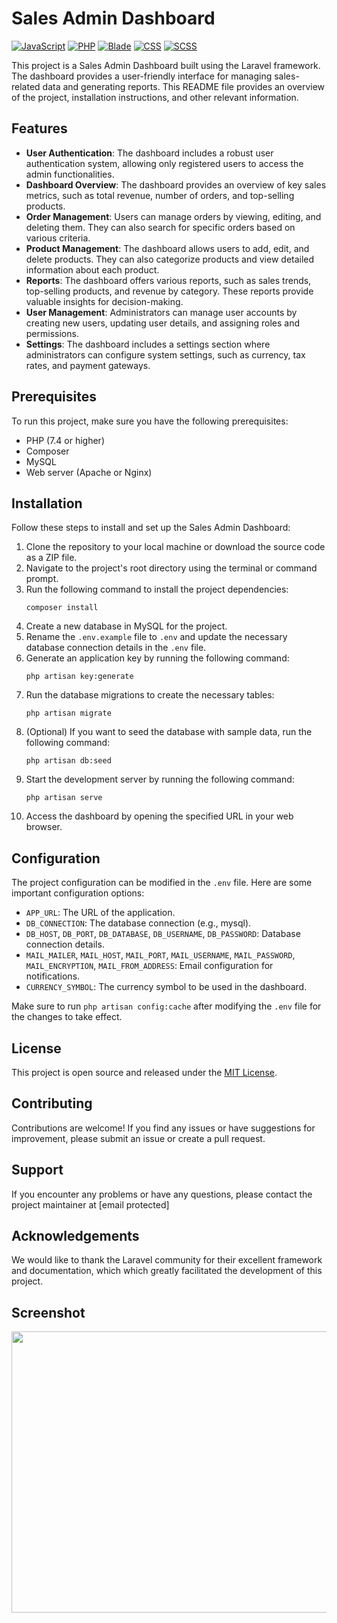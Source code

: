 # Sales Admin Dashboard
[![JavaScript](https://img.shields.io/badge/javascript-%2320232a.svg?style=for-the-badge&logo=javascript&logoColor=%23F7DF1E)](https://developer.mozilla.org/en-US/docs/Web/JavaScript)
[![PHP](https://img.shields.io/badge/php-%2320232a.svg?style=for-the-badge&logo=php&logoColor=%23777BB4)](https://www.php.net/)
[![Blade](https://img.shields.io/badge/blade-%2320232a.svg?style=for-the-badge&logo=laravel&logoColor=%23FF2D20)](https://laravel.com/docs/blade)
[![CSS](https://img.shields.io/badge/css-%2320232a.svg?style=for-the-badge&logo=css3&logoColor=%231572B6)](https://developer.mozilla.org/en-US/docs/Web/CSS)
[![SCSS](https://img.shields.io/badge/scss-%2320232a.svg?style=for-the-badge&logo=sass&logoColor=%23CC6699)](https://sass-lang.com/)

This project is a Sales Admin Dashboard built using the Laravel framework. The dashboard provides a user-friendly interface for managing sales-related data and generating reports. This README file provides an overview of the project, installation instructions, and other relevant information.

## Features

- **User Authentication**: The dashboard includes a robust user authentication system, allowing only registered users to access the admin functionalities.
- **Dashboard Overview**: The dashboard provides an overview of key sales metrics, such as total revenue, number of orders, and top-selling products.
- **Order Management**: Users can manage orders by viewing, editing, and deleting them. They can also search for specific orders based on various criteria.
- **Product Management**: The dashboard allows users to add, edit, and delete products. They can also categorize products and view detailed information about each product.
- **Reports**: The dashboard offers various reports, such as sales trends, top-selling products, and revenue by category. These reports provide valuable insights for decision-making.
- **User Management**: Administrators can manage user accounts by creating new users, updating user details, and assigning roles and permissions.
- **Settings**: The dashboard includes a settings section where administrators can configure system settings, such as currency, tax rates, and payment gateways.

## Prerequisites

To run this project, make sure you have the following prerequisites:

- PHP (7.4 or higher)
- Composer
- MySQL
- Web server (Apache or Nginx)

## Installation

Follow these steps to install and set up the Sales Admin Dashboard:

1. Clone the repository to your local machine or download the source code as a ZIP file.
2. Navigate to the project's root directory using the terminal or command prompt.
3. Run the following command to install the project dependencies:
   ```
   composer install
   ```
4. Create a new database in MySQL for the project.
5. Rename the `.env.example` file to `.env` and update the necessary database connection details in the `.env` file.
6. Generate an application key by running the following command:
   ```
   php artisan key:generate
   ```
7. Run the database migrations to create the necessary tables:
   ```
   php artisan migrate
   ```
8. (Optional) If you want to seed the database with sample data, run the following command:
   ```
   php artisan db:seed
   ```
9. Start the development server by running the following command:
   ```
   php artisan serve
   ```
10. Access the dashboard by opening the specified URL in your web browser.

## Configuration

The project configuration can be modified in the `.env` file. Here are some important configuration options:

- `APP_URL`: The URL of the application.
- `DB_CONNECTION`: The database connection (e.g., mysql).
- `DB_HOST`, `DB_PORT`, `DB_DATABASE`, `DB_USERNAME`, `DB_PASSWORD`: Database connection details.
- `MAIL_MAILER`, `MAIL_HOST`, `MAIL_PORT`, `MAIL_USERNAME`, `MAIL_PASSWORD`, `MAIL_ENCRYPTION`, `MAIL_FROM_ADDRESS`: Email configuration for notifications.
- `CURRENCY_SYMBOL`: The currency symbol to be used in the dashboard.

Make sure to run `php artisan config:cache` after modifying the `.env` file for the changes to take effect.

## License

This project is open source and released under the [MIT License](LICENSE).

## Contributing

Contributions are welcome! If you find any issues or have suggestions for improvement, please submit an issue or create a pull request.

## Support

If you encounter any problems or have any questions, please contact the project maintainer at [email protected]

## Acknowledgements

We would like to thank the Laravel community for their excellent framework and documentation, which which greatly facilitated the development of this project.

## Screenshot
<img src="https://github.com/IPH-Technologies-Pvt-Ltd/Sales-Admin-Dashboard-Laravel/assets/94104772/46e4602d-89a3-4ed5-870b-00647a250bda" 
     width="800" 
     height="450"/>

